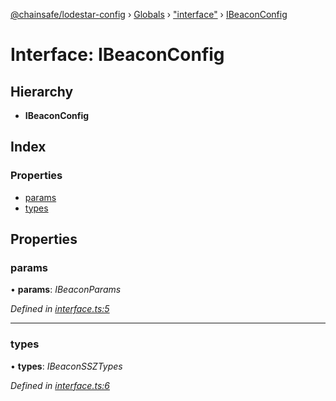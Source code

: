 [@chainsafe/lodestar-config](../README.md) › [Globals](../globals.md) › ["interface"](../modules/_interface_.md) › [IBeaconConfig](_interface_.ibeaconconfig.md)

# Interface: IBeaconConfig

## Hierarchy

* **IBeaconConfig**

## Index

### Properties

* [params](_interface_.ibeaconconfig.md#params)
* [types](_interface_.ibeaconconfig.md#types)

## Properties

###  params

• **params**: *IBeaconParams*

*Defined in [interface.ts:5](https://github.com/ChainSafe/lodestar/blob/0e426d2/packages/lodestar-config/src/interface.ts#L5)*

___

###  types

• **types**: *IBeaconSSZTypes*

*Defined in [interface.ts:6](https://github.com/ChainSafe/lodestar/blob/0e426d2/packages/lodestar-config/src/interface.ts#L6)*
